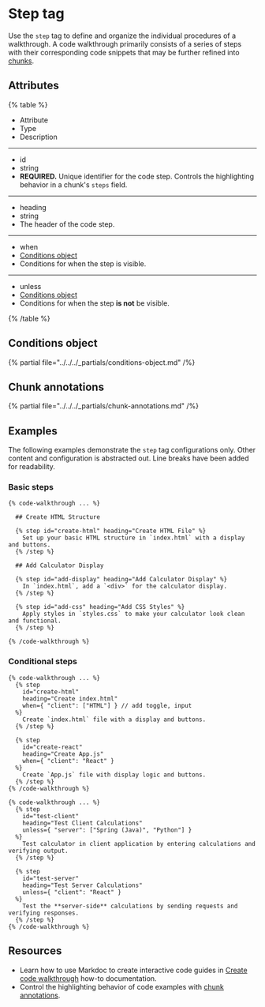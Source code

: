 # Step tag

Use the `step` tag to define and organize the individual procedures of a walkthrough.
A code walkthrough primarily consists of a series of steps with their corresponding code snippets that may be further refined into [chunks](./index.md#chunk-annotations).

## Attributes

{% table %}

-  Attribute
-  Type
-  Description

---

-  id
-  string
-  **REQUIRED.** Unique identifier for the code step.
  Controls the highlighting behavior in a chunk's `steps` field.

---

-  heading
-  string
-  The header of the code step.

---

-  when
-  [Conditions object](#conditions-object)
-  Conditions for when the step is visible.

---

-  unless
-  [Conditions object](#conditions-object)
-  Conditions for when the step **is not** be visible.

{% /table %}

## Conditions object

{% partial file="../../../_partials/conditions-object.md" /%}

## Chunk annotations

{% partial file="../../../_partials/chunk-annotations.md" /%}

## Examples

The following examples demonstrate the `step` tag configurations only.
Other content and configuration is abstracted out.
Line breaks have been added for readability.

### Basic steps

```markdoc {% process=false title="Step tag syntax" %}
{% code-walkthrough ... %}

  ## Create HTML Structure

  {% step id="create-html" heading="Create HTML File" %}
    Set up your basic HTML structure in `index.html` with a display and buttons.
  {% /step %}

  ## Add Calculator Display

  {% step id="add-display" heading="Add Calculator Display" %}
    In `index.html`, add a `<div>` for the calculator display.
  {% /step %}

  {% step id="add-css" heading="Add CSS Styles" %}
    Apply styles in `styles.css` to make your calculator look clean and functional.
  {% /step %}

{% /code-walkthrough %}
```

### Conditional steps

```markdoc {% process=false title="When attribute syntax" %}
{% code-walkthrough ... %}
  {% step
    id="create-html"
    heading="Create index.html"
    when={ "client": ["HTML"] } // add toggle, input
  %}
    Create `index.html` file with a display and buttons.
  {% /step %}

  {% step
    id="create-react"
    heading="Create App.js"
    when={ "client": "React" }
  %}
    Create `App.js` file with display logic and buttons.
  {% /step %}
{% /code-walkthrough %}
```

```markdoc {% process=false title="Unless attribute syntax" %}
{% code-walkthrough ... %}
  {% step
    id="test-client"
    heading="Test Client Calculations"
    unless={ "server": ["Spring (Java)", "Python"] }
  %}
    Test calculator in client application by entering calculations and verifying output.
  {% /step %}

  {% step
    id="test-server"
    heading="Test Server Calculations"
    unless={ "client": "React" }
  %}
    Test the **server-side** calculations by sending requests and verifying responses.
  {% /step %}
{% /code-walkthrough %}
```

## Resources

- Learn how to use Markdoc to create interactive code guides in [Create code walkthrough](./create-code-walkthrough.md) how-to documentation.
- Control the highlighting behavior of code examples with [chunk annotations](./index.md#chunk-annotations).

